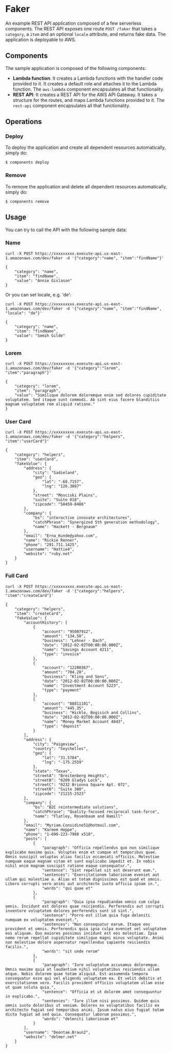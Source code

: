 # Faker

An example REST API application composed of a few serverless components. The REST API exposes one route `POST /faker` that takes a `category`, a `item` and an optional `locale` attribute, and returns fake data. The application is deployable to AWS.

## Components

The sample application is composed of the following components:

* **Lambda function**: It creates a Lambda functions with the handler code provided to it. It creates a default role and attaches it to the Lambda function. The `aws-lambda` component encapsulates all that functionality.
* **REST API**: It creates a REST API for the AWS API Gateway. It takes a structure for the routes, and maps Lambda functions provided to it. The `rest-api` component encapsulates all that functionality.

## Operations

### Deploy

To deploy the application and create all dependent resources automatically, simply do:

```
$ components deploy
```

### Remove

To remove the application and delete all dependent resources automatically, simply do:

```
$ components remove
```

## Usage

You can try to call the API with the following sample data:

### Name

```
curl -X POST https://xxxxxxxxx.execute-api.us-east-1.amazonaws.com/dev/faker -d '{"category":"name", "item":"findName"}'

{
    "category": "name",
    "item": "findName",
    "value": "Annie Gislason"
}
```
Or you can set locale, e.g. 'de':

```
curl -X POST https://xxxxxxxxx.execute-api.us-east-1.amazonaws.com/dev/faker -d '{"category":"name", "item":"findName", "locale": "de"}'

{
    "category": "name",
    "item": "findName",
    "value": "Semih Gilde"
}
```
### Lorem

```
curl -X POST https://xxxxxxxxx.execute-api.us-east-1.amazonaws.com/dev/faker -d '{"category":"lorem", "item":"paragraph"}'

{
    "category": "lorem",
    "item": "paragraph",
    "value": "Similique dolorem doloremque enim sed dolores cupiditate voluptatem. Sed itaque sunt commodi. Ab sint eius facere blanditiis magnam voluptatem rem aliquid ratione."
}
```

### User Card

```
curl -X POST https://xxxxxxxxx.execute-api.us-east-1.amazonaws.com/dev/faker -d '{"category":"helpers", "item":"userCard"}'

{
    "category": "helpers",
    "item": "userCard",
    "fakeValue": {
        "address": {
            "city": "Sadieland",
            "geo": {
                "lat": "-68.7157",
                "lng": "126.3087"
            },
            "street": "Mosciski Plains",
            "suite": "Suite 018",
            "zipcode": "58459-8486"
        },
        "company": {
            "bs": "interactive innovate architectures",
            "catchPhrase": "Synergized 5th generation methodology",
            "name": "Hackett - Bergnaum"
        },
        "email": "Erna_Kunde@yahoo.com",
        "name": "Rickie Renner",
        "phone": "291.711.1425",
        "username": "Hattie4",
        "website": "ruby.net"
    }
}
```

### Full Card

```
curl -X POST https://xxxxxxxxx.execute-api.us-east-1.amazonaws.com/dev/faker -d '{"category":"helpers", "item":"createCard"}'

{
    "category": "helpers",
    "item": "createCard",
    "fakeValue": {
        "accountHistory": [
            {
                "account": "95007912",
                "amount": "134.58",
                "business": "Lehner - Dach",
                "date": "2012-02-02T00:00:00.000Z",
                "name": "Savings Account 4211",
                "type": "invoice"
            },
            {
                "account": "12280367",
                "amount": "704.28",
                "business": "Kling and Sons",
                "date": "2012-02-02T00:00:00.000Z",
                "name": "Investment Account 5223",
                "type": "payment"
            },
            {
                "account": "88811101",
                "amount": "445.35",
                "business": "Hickle, Bogisich and Collins",
                "date": "2012-02-02T00:00:00.000Z",
                "name": "Money Market Account 4843",
                "type": "deposit"
            }
        ],
        "address": {
            "city": "Paigeview",
            "country": "Seychelles",
            "geo": {
                "lat": "31.5784",
                "lng": "-175.2559"
            },
            "state": "Texas",
            "streetA": "Breitenberg Heights",
            "streetB": "0209 Gladys Lock",
            "streetC": "0232 Brionna Square Apt. 072",
            "streetD": "Suite 380",
            "zipcode": "21215-2523"
        },
        "company": {
            "bs": "B2C reintermediate solutions",
            "catchPhrase": "Quality-focused reciprocal task-force",
            "name": "Flatley, Rosenbaum and Hamill"
        },
        "email": "Myriam.Considine51@hotmail.com",
        "name": "Kareem Hoppe",
        "phone": "1-690-223-7988 x518",
        "posts": [
            {
                "paragraph": "Officia repellendus quo non similique explicabo maxime quis. Voluptas enim et cumque et temporibus quae. Omnis suscipit voluptas alias facilis occaecati officiis. Molestiae numquam eaque magnam vitae et sunt explicabo impedit et. In nobis nihil enim magnam suscipit ratione eaque consequatur.",
                "sentence": "Sint repellat sit est deserunt eum.",
                "sentences": "Exercitationem laboriosam eveniet aut ullam qui molestiae a. Alias et totam dignissimos est quod et omnis. Libero corrupti vero animi aut architecto iusto officia ipsam in.",
                "words": "qui quae et"
            },
            {
                "paragraph": "Quia ipsa repudiandae omnis cum culpa omnis. Incidunt est dolores quae reiciendis. Perferendis aut corrupti inventore voluptatem dolores perferendis sunt id sint.",
                "sentence": "Porro est illum quia fuga deleniti numquam ex voluptatem eveniet.",
                "sentences": "Non consequatur earum. Itaque eos provident et omnis. Perferendis quia ipsa culpa eveniet vel voluptatem eos aliquam. Quo maiores possimus incidunt est eos molestiae. Ipsa nemo rerum repellat cupiditate similique magni minus voluptate. Animi non molestiae dolore aspernatur repellendus sapiente reiciendis facilis.",
                "words": "sit unde rerum"
            },
            {
                "paragraph": "Iure voluptatum accusamus doloremque. Omnis maxime quia at laudantium nihil voluptatibus reiciendis ullam atque. Nobis dolorem quae totam aliquid. Est assumenda tempora consequatur esse qui vel eligendi voluptatem ea. Et velit debitis at exercitationem vero. Facilis provident officiis voluptatem ullam esse ut quam soluta quia.",
                "sentence": "Officia et ut dolorem amet consequuntur in explicabo.",
                "sentences": "Iure illum nisi possimus. Quidem quis omnis iusto doloribus ut veniam. Dolores ex voluptatibus facilis ex architecto fugiat sed temporibus animi. Ipsum natus eius fugiat totam dicta fugiat ad sed quia. Consequatur laborum possimus.",
                "words": "deleniti laboriosam et"
            }
        ],
        "username": "Deontae.Braun2",
        "website": "delmer.net"
    }
}
```
